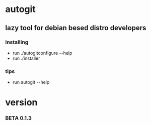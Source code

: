 # autogit

## lazy tool for debian besed distro developers

### installing
- run ./autogitconfigure --help
- run ./installer

### tips
- run autogit --help 

# version
### BETA 0.1.3
